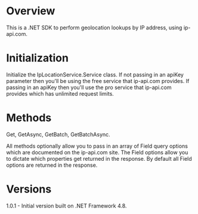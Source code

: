 # Overview
This is a .NET SDK to perform geolocation lookups by IP address, using ip-api.com.

# Initialization
Initialize the IpLocationService.Service class. If not passing in an apiKey parameter then you'll be using the free service that ip-api.com provides. If passing in an apiKey then you'll use the pro service that ip-api.com provides which has unlimited request limits.

# Methods
Get, GetAsync, GetBatch, GetBatchAsync.

All methods optionally allow you to pass in an array of Field query options which are documented on the ip-api.com site. The Field options allow you to dictate which properties get returned in the response. By default all Field options are returned in the response.

# Versions
1.0.1 - Initial version built on .NET Framework 4.8.

